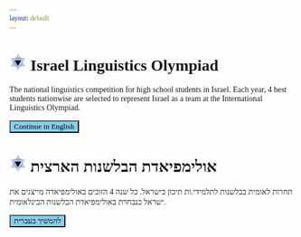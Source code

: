 ```yaml
---
layout: default
---
```


<head>
  <link href='https://fonts.googleapis.com/css?family=Rubik' rel='stylesheet' type='text/css'>
  <title>Israeli Linguistics Olympiad</title>
  <link rel="icon" type="image/x-icon" href="./images/LingIsraelLogo.png">
  
<style>
  * {
    font-family: Rubik;
  }
  .button {
    background-color: skyblue;
  }
  he-brew {
    direction: rtl;
    text-align: right;
  }
  
  
</style>
</head>

# <img src="images/LingIsraelLogo.png" width="30"> Israel Linguistics Olympiad
The national linguistics competition for high school students in Israel. Each year, 4 best students nationwise are selected to represent Israel as a team at the International Linguistics Olympiad.

<a href="./english"><button name="button" class="button" onclick="./english">Continue in English</button></a>


# <img src="images/LingIsraelLogo.png" width="30"> <he-brew>אולימפיאדת הבלשנות הארצית</he-brew>
<he-brew>
תחרות לאומית בבלשנות לתלמידי.ות תיכון בישראל. כל שנה 4 הזוכים באולימפיאדה מייצגים את ישראל כנבחרת באולימפיאדת הבלשנות הבינלאומית.
</he-brew>


<a href="./english"><button name="button" class="button" onclick="./hebrew">להמשיך בעברית</button></a>

